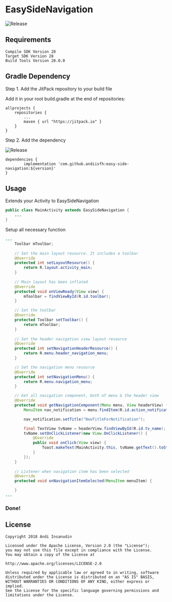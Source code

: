 
# EasySideNavigation

![Release](https://jitpack.io/v/andiisfh/easy-side-navigation.svg)



## Requirements
```
Compile SDK Version 28
Target SDK Version 28
Build Tools Version 28.0.0
```
## Gradle Dependency
Step 1. Add the JitPack repository to your build file

Add it in your root build.gradle at the end of repositories:
```
allprojects {
	repositories {
		...
		maven { url "https://jitpack.io" }
	}
}
```

Step 2. Add the dependency

![Release](https://jitpack.io/v/andiisfh/easy-side-navigation.svg)
```
dependencies {
        implementation 'com.github.andiisfh:easy-side-navigation:${version}'
}
```

## Usage
Extends your Activity to EasySideNavigation
```Java
public class MainActivity extends EasySideNavigation {
	...
}
```

Setup all necessary function
```Java
...
    Toolbar mToolbar;
    
    // Set the main layout resource. It includes a toolbar
    @Override
    protected int setLayoutResource() {
        return R.layout.activity_main;
    }
    
    // Main layout has been inflated
    @Override
    protected void onViewReady(View view) {
        mToolbar = findViewById(R.id.toolbar);
    }

    // Set the toolbar
    @Override
    protected Toolbar setToolbar() {
        return mToolbar;
    }
    
    // Set the header navigation view layout resource
    @Override
    protected int setNavigationHeaderResource() {
        return R.menu.header_navigation_menu;
    }

    // Set the navigation menu resource
    @Override
    protected int setNavigationMenu() {
        return R.menu.navigation_menu;
    }

    // Get all navigation component, both of menu & the header view
    @Override
    protected void getNavigationComponent(Menu menu, View headerView) {
        MenuItem nav_notification = menu.findItem(R.id.action_notification);

        nav_notification.setTitle("NewTitleForNotification");

        final TextView tvName = headerView.findViewById(R.id.tv_name);
        tvName.setOnClickListener(new View.OnClickListener() {
            @Override
            public void onClick(View view) {
                Toast.makeText(MainActivity.this, tvName.getText().toString(), Toast.LENGTH_SHORT).show();
            }
        });
    }
    
    // Listener when navigation item has been selected
    @Override
    protected void onNavigationItemSelected(MenuItem menuItem) {

    }
...
```
### Done!

## License
```
Copyright 2018 Andi Insanudin

Licensed under the Apache License, Version 2.0 (the "License");
you may not use this file except in compliance with the License.
You may obtain a copy of the License at

http://www.apache.org/licenses/LICENSE-2.0

Unless required by applicable law or agreed to in writing, software
distributed under the License is distributed on an "AS IS" BASIS,
WITHOUT WARRANTIES OR CONDITIONS OF ANY KIND, either express or implied.
See the License for the specific language governing permissions and
limitations under the License.
```
